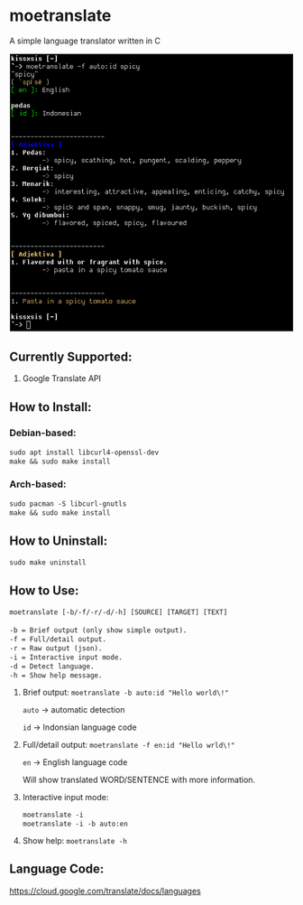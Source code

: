 # moetranslate
A simple language translator written in C


![](screenshots/ss1.png)

## Currently Supported:
1. Google Translate API

## How to Install:

### Debian-based:

```
sudo apt install libcurl4-openssl-dev
make && sudo make install
```

### Arch-based:

```
sudo pacman -S libcurl-gnutls
make && sudo make install
```

## How to Uninstall:

```
sudo make uninstall
```

## How to Use:

```
moetranslate [-b/-f/-r/-d/-h] [SOURCE] [TARGET] [TEXT]

-b = Brief output (only show simple output).
-f = Full/detail output.
-r = Raw output (json).
-i = Interactive input mode.
-d = Detect language.
-h = Show help message.
```


1. Brief output:
	`moetranslate -b auto:id "Hello world\!"`

	`auto` -> automatic detection

	`id`   -> Indonsian language code
2. Full/detail output:
	`moetranslate -f en:id "Hello wrld\!"`

	`en`   -> English language code

	Will show translated WORD/SENTENCE with more information.
3. Interactive input mode:
	```
	moetranslate -i
	moetranslate -i -b auto:en
	```
4. Show help:
	`moetranslate -h`

## Language Code:
https://cloud.google.com/translate/docs/languages
